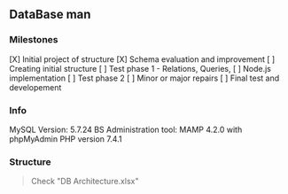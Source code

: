 ## DataBase __man__

### Milestones
[X] Initial project of structure
[X] Schema evaluation and improvement
[ ] Creating initial structure 
[ ] Test phase 1 - Relations, Queries, 
[ ] Node.js implementation
[ ] Test phase 2
[ ] Minor or major repairs
[ ] Final test and developement

### Info
MySQL Version: 5.7.24
BS Administration tool: 
    MAMP 4.2.0 with phpMyAdmin
    PHP version 7.4.1 

### Structure
> Check "DB Architecture.xlsx"

